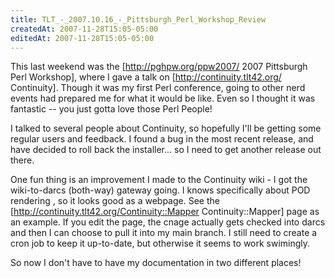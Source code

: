 ```yaml
---
title: TLT_-_2007.10.16_-_Pittsburgh_Perl_Workshop_Review
createdAt: 2007-11-28T15:05-05:00
editedAt: 2007-11-28T15:05-05:00
---
```


This last weekend was the [http://pghpw.org/ppw2007/ 2007 Pittsburgh Perl Workshop], where I gave a talk on [http://continuity.tlt42.org/ Continuity]. Though it was my first Perl conference, going to other nerd events had prepared me for what it would be like. Even so I thought it was fantastic -- you just gotta love those Perl People!

I talked to several people about Continuity, so hopefully I'll be getting some regular users and feedback. I found a bug in the most recent release, and have decided to roll back the installer... so I need to get another release out there.

One fun thing is an improvement I made to the Continuity wiki - I got the wiki-to-darcs (both-way) gateway going. I knows specifically about POD rendering , so it looks good as a webpage. See the [http://continuity.tlt42.org/Continuity::Mapper Continuity::Mapper] page as an example. If you edit the page, the cnage actually gets checked into darcs and then I can choose to pull it into my main branch. I still need to create a cron job to keep it up-to-date, but otherwise it seems to work swimingly.

So now I don't have to have my documentation in two different places!

